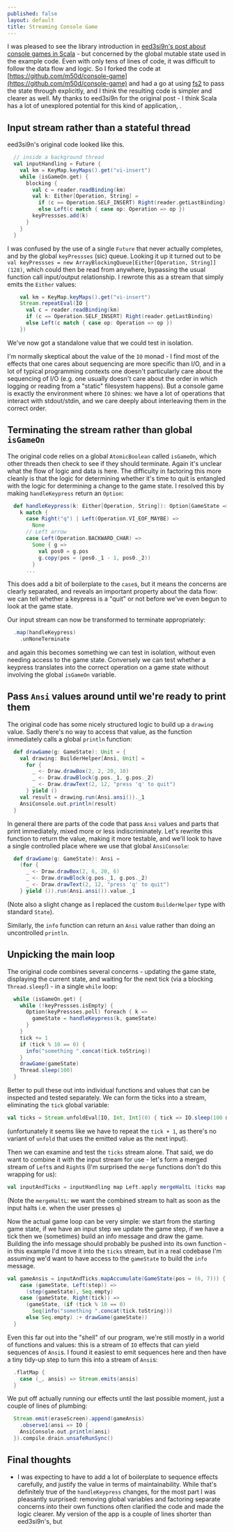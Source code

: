 ```yaml
---
published: false
layout: default
title: Streaming Console Game
---
```

I was pleased to see the library introduction in [eed3si9n's post about console games in Scala](http://eed3si9n.com/console-games-in-scala) - but concerned by the global mutable state used in the example code. Even with only tens of lines of code, it was difficult to follow the data flow and logic. So I forked the code at [https://github.com/m50d/console-game](https://github.com/m50d/console-game) and had a go at using [fs2](https://github.com/functional-streams-for-scala/fs2) to pass the state through explicitly, and I think the resulting code is simpler and clearer as well. My thanks to eed3si9n for the original post - I think Scala has a lot of unexplored potential for this kind of application, .

## Input stream rather than a stateful thread

eed3si9n's original code looked like this.

````scala
  // inside a background thread
  val inputHandling = Future {
    val km = KeyMap.keyMaps().get("vi-insert")
    while (isGameOn.get) {
      blocking {
        val c = reader.readBinding(km)
        val k: Either[Operation, String] =
          if (c == Operation.SELF_INSERT) Right(reader.getLastBinding)
          else Left(c match { case op: Operation => op })
        keyPressses.add(k)
      }
    }
  }
````

I was confused by the use of a single `Future` that never actually completes, and by the global `keyPressses` (sic) queue. Looking it up it turned out to be `val keyPressses = new ArrayBlockingQueue[Either[Operation, String]](128)`, which could then be read from anywhere, bypassing the usual function call input/output relationship. I rewrote this as a stream that simply emits the `Either` values:

````scala
    val km = KeyMap.keyMaps().get("vi-insert")
    Stream.repeatEval(IO {
      val c = reader.readBinding(km)
      if (c == Operation.SELF_INSERT) Right(reader.getLastBinding)
      else Left(c match { case op: Operation => op })
    })
````

We've now got a standalone value that we could test in isolation.

I'm normally skeptical about the value of the `IO` monad - I find most of the effects that one cares about sequencing are more specific than I/O, and in a lot of typical programming contexts one doesn't particularly care about the sequencing of I/O (e.g. one usually doesn't care about the order in which logging or reading from a "static" filesystem happens). But a console game is exactly the environment where `IO` shines: we have a lot of operations that interact with stdout/stdin, and we care deeply about interleaving them in the correct order.

## Terminating the stream rather than global `isGameOn`

The original code relies on a global `AtomicBoolean` called `isGameOn`, which other threads then check to see if they should terminate. Again it's unclear what the flow of logic and data is here. The difficulty in factoring this more cleanly is that the logic for determining whether it's time to quit is entangled with the logic for determining a change to the game state. I resolved this by making `handleKeypress` return an `Option`:

````scala
  def handleKeypress(k: Either[Operation, String]): Option[GameState => GameState] =
    k match {
      case Right("q") | Left(Operation.VI_EOF_MAYBE) =>
        None
      // Left arrow
      case Left(Operation.BACKWARD_CHAR) =>
        Some { g =>
          val pos0 = g.pos
          g.copy(pos = (pos0._1 - 1, pos0._2))
        }
      ...
````

This does add a bit of boilerplate to the `case`s, but it means the concerns are clearly separated, and reveals an important property about the data flow: we can tell whether a keypress is a "quit" or not before we've even begun to look at the game state.

Our input stream can now be transformed to terminate appropriately:

````scala
  .map(handleKeypress)
    .unNoneTerminate
````

and again this becomes something we can test in isolation, without even needing access to the game state. Conversely we can test whether a keypress translates into the correct operation on a game state without involving the global `isGameOn` variable.

## Pass `Ansi` values around until we're ready to print them

The original code has some nicely structured logic to build up a `drawing` value. Sadly there's no way to access that value, as the function immediately calls a global `println` function:

````scala
  def drawGame(g: GameState): Unit = {
    val drawing: BuilderHelper[Ansi, Unit] =
      for {
        _ <- Draw.drawBox(2, 2, 20, 10)
        _ <- Draw.drawBlock(g.pos._1, g.pos._2)
        _ <- Draw.drawText(2, 12, "press 'q' to quit")
      } yield ()
    val result = drawing.run(Ansi.ansi())._1
    AnsiConsole.out.println(result)
  }
````

In general there are parts of the code that pass `Ansi` values and parts that print immediately, mixed more or less indiscriminately. Let's rewrite this function to return the value, making it more testable, and we'll look to have a single controlled place where we use that global `AnsiConsole`:

````scala
  def drawGame(g: GameState): Ansi =
    (for {
      _ <- Draw.drawBox(2, 6, 20, 6)
      _ <- Draw.drawBlock(g.pos._1, g.pos._2)
      _ <- Draw.drawText(2, 12, "press 'q' to quit")
    } yield ()).run(Ansi.ansi()).value._1
````

(Note also a slight change as I replaced the custom `BuilderHelper` type with standard `State`).

Similarly, the `info` function can return an `Ansi` value rather than doing an uncontrolled `println`.


## Unpicking the main loop

The original code combines several concerns - updating the game state, displaying the current state, and waiting for the next tick (via a blocking `Thread.sleep`!) - in a single `while` loop:

````scala
  while (isGameOn.get) {
    while (!keyPressses.isEmpty) {
      Option(keyPressses.poll) foreach { k =>
        gameState = handleKeypress(k, gameState)
      }
    }
    tick += 1
    if (tick % 10 == 0) {
      info("something ".concat(tick.toString))
    }
    drawGame(gameState)
    Thread.sleep(100)
  }
````

Better to pull these out into individual functions and values that can be inspected and tested separately. We can form the ticks into a stream, eliminating the `tick` global variable:

````scala
val ticks = Stream.unfoldEval[IO, Int, Int](0) { tick => IO.sleep(100 milliseconds).map(_ => Some((tick + 1, tick + 1))) }
````

(unfortunately it seems like we have to repeat the `tick + 1`, as there's no variant of `unfold` that uses the emitted value as the next input).

Then we can examine and test the `ticks` stream alone. That said, we do want to combine it with the input stream for use - let's form a merged stream of `Left`s and `Right`s (I'm surprised the `merge` functions don't do this wrapping for us):

````scala
val inputAndTicks = inputHandling map Left.apply mergeHaltL (ticks map Right.apply)
````

(Note the `mergeHaltL`: we want the combined stream to halt as soon as the input halts i.e. when the user presses `q`)

Now the actual game loop can be very simple: we start from the starting game state, if we have an input step we update the game step, if we have a tick then we (sometimes) build an info message and draw the game. Building the info message should probably be pushed into its own function - in this example I'd move it into the `ticks` stream, but in a real codebase I'm assuming we'd want to have access to the `gameState` to build the `info` message.

````scala
val gameAnsis = inputAndTicks.mapAccumulate(GameState(pos = (6, 7))) {
    case (gameState, Left(step)) =>
      (step(gameState), Seq.empty)
    case (gameState, Right(tick)) =>
      (gameState, (if (tick % 10 == 0)
        Seq(info("something ".concat(tick.toString)))
      else Seq.empty) :+ drawGame(gameState))
  }
````

Even this far out into the "shell" of our program, we're still mostly in a world of functions and values: this is a stream of `IO` effects that can yield sequences of `Ansi`s. I found it easiest to emit sequences here and then have a tiny tidy-up step to turn this into a stream of `Ansi`s:

````scala
  .flatMap {
    case (_, ansis) => Stream.emits(ansis)
  }
````

We put off actually running our effects until the last possible moment, just a couple of lines of plumbing:

````scala
  Stream.emit(eraseScreen).append(gameAnsis)
    .observe1(ansi => IO {
    AnsiConsole.out.println(ansi)
  }).compile.drain.unsafeRunSync()
````

## Final thoughts

 * I was expecting to have to add a lot of boilerplate to sequence effects carefully, and justify the value in terms of maintainability. While that's definitely true of the `handleKeypress` changes, for the most part I was pleasantly surprised: removing global variables and factoring separate concerns into their own functions often clarified the code and made the logic clearer. My version of the app is a couple of lines shorter than eed3si9n's, but 